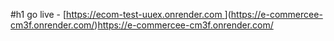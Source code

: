 #h1 go live - [[https://ecom-test-uuex.onrender.com ](https://e-commercee-cm3f.onrender.com/)](https://e-commercee-cm3f.onrender.com/)https://e-commercee-cm3f.onrender.com/
